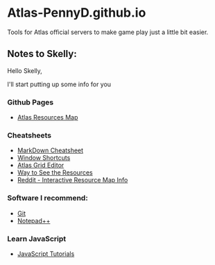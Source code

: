 # Atlas-PennyD.github.io
Tools for Atlas official servers to make game play just a little bit easier.

## Notes to Skelly:
Hello Skelly,

I'll start putting up some info for you
### Github Pages
 * [Atlas Resources Map](https://atlas-pennyd.github.io)

### Cheatsheets
 * [MarkDown Cheatsheet](https://guides.github.com/pdfs/markdown-cheatsheet-online.pdf)
 * [Window Shortcuts](https://support.microsoft.com/en-us/help/12445/windows-keyboard-shortcuts)
 * [Atlas Grid Editor](https://wiki.nitrado.net/en/Server_Grid_Editor#5._Exporting_the_.Json_and_Map_Images)
 * [Way to See the Resources](https://www.playatlas.com/index.php?/forums/topic/14487-is-there-a-way-to-see-the-resouces-on-each-type-of-island/)
 * [Reddit - Interactive Resource Map Info](https://www.reddit.com/r/playatlas/comments/abfj43/interactive_resource_map_for_atlas_wip/eczxpvc/)
 
### Software I recommend:
  * [Git](https://git-scm.com/downloads)  
  * [Notepad++](https://notepad-plus-plus.org/)

### Learn JavaScript
  * [JavaScript Tutorials](https://javascript.info/)
